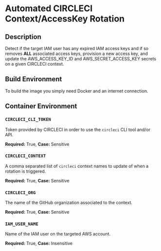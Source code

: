 # Automated CIRCLECI Context/AccessKey Rotation

## Description

Detect if the target IAM user has any expired IAM access keys and if so removes **ALL** associated access keys, provision a new access key, and update the AWS_ACCESS_KEY_ID and AWS_SECRET_ACCESS_KEY secrets on a given CIRCLECI context.

## Build Environment

To build the image you simply need Docker and an internet connection.

## Container Environment

### `CIRCLECI_CLI_TOKEN`

Token provided by CIRCLECI in order to use the `circleci` CLI tool and/or API.

**Required:** True, **Case:** Sensitive

### `CIRCLECI_CONTEXT`

A comma separated list of `circleci` context names to update of when a rotation is triggered.

**Required:** True, **Case:** Sensitive

### `CIRCLECI_ORG`

The name of the GitHub organization associated to the context.

**Required:** True, **Case:** Sensitive

### `IAM_USER_NAME`

Name of the IAM user on the targeted AWS account.

**Required:** True, **Case:** Insensitive
